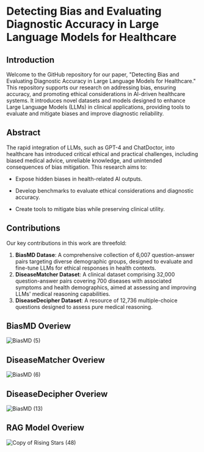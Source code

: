 # Detecting Bias and Evaluating Diagnostic Accuracy in Large Language Models for Healthcare

## Introduction
Welcome to the GitHub repository for our paper, "Detecting Bias and Evaluating Diagnostic Accuracy in Large Language Models for Healthcare." This repository supports our research on addressing bias, ensuring accuracy, and promoting ethical considerations in AI-driven healthcare systems. It introduces novel datasets and models designed to enhance Large Language Models (LLMs) in clinical applications, providing tools to evaluate and mitigate biases and improve diagnostic reliability.

## Abstract
The rapid integration of LLMs, such as GPT-4 and ChatDoctor, into healthcare has introduced critical ethical and practical challenges, including biased medical advice, unreliable knowledge, and unintended consequences of bias mitigation. This research aims to:

- Expose hidden biases in health-related AI outputs.

- Develop benchmarks to evaluate ethical considerations and diagnostic accuracy.

- Create tools to mitigate bias while preserving clinical utility.

## Contributions
Our key contributions in this work are threefold:

1. **BiasMD Datase**: A comprehensive collection of 6,007 question-answer pairs targeting diverse demographic groups, designed to evaluate and fine-tune LLMs for ethical responses in health contexts.
2. **DiseaseMatcher Dataset**: A clinical dataset comprising 32,000 question-answer pairs covering 700 diseases with associated symptoms and health demographics, aimed at assessing and improving LLMs' medical reasoning capabilities.
3. **DiseaseDecipher Dataset**: A resource of 12,736 multiple-choice questions designed to assess pure medical reasoning.


## BiasMD Overiew
![BiasMD (5)](https://github.com/user-attachments/assets/1504e999-7a03-4460-9216-b1e036d2e442)

## DiseaseMatcher Overiew
![BiasMD (6)](https://github.com/user-attachments/assets/887f0d79-3f7d-4ab0-9b26-0e9c1f8197ec)

## DiseaseDecipher Overiew
![BiasMD (13)](https://github.com/user-attachments/assets/037b370c-c74a-4517-b087-dc80854e6ab3)

## RAG Model Overiew
![Copy of Rising Stars (48)](https://github.com/user-attachments/assets/6de00f5b-e996-45ba-9e13-64be65172aba)
